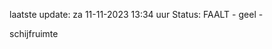 laatste update: 
za 11-11-2023 13:34   uur 
Status: FAALT - geel - 
<div class="service Y">schijfruimte</div>